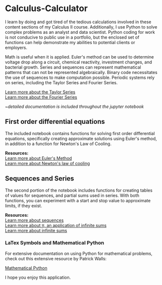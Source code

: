 # Calculus-Calculator #
I learn by doing and got tired of the tedious calculations involved in these content sections of my Calculus II course.  Additionally, I use Python to solve complex problems as an analyst and data scientist. Python coding for work is not conducive to public use in a portfolio, but the enclosed set of functions can help demonstrate my abilities to potential clients or employers.

Math is useful when it is applied. Euler's method can be used to determine voltage drop along a circuit, chemical reactivity, investment changes, and bacterial growth. Series and sequences can represent mathematical patterns that can not be represented algebraically. Binary code necessitates the use of sequences to make computation possible.  Periodic systems rely on series, including the Taylor Series and Fourier Series.

[Learn more about the Taylor Series](https://en.wikipedia.org/wiki/Taylor_series)<br>
[Learn more about the Fourier Series](https://en.wikipedia.org/wiki/Fourier_series)<br>

*~detailed documentation is included throughout the jupyter notebook*

## First order differential equations ##
The included notebook contains functions for solving first order differential equations, specifically creating approximate solutions using Euler's method, in addition to a function for Newton's Law of Cooling.

**Resources:**<br>
[Learn more about Euler's Method](https://www.youtube.com/watch?v=ukNbG7muKho)<br>
[Learn more about Newton's law of cooling](https://www.youtube.com/watch?v=_bAjWNsNrQA)<br>

## Sequences and Series ##
The second portion of the notebook includes functions for creating tables of values for sequences, and partial sums used in series.  With both functions, you can experiment with a start and stop value to approximate limits, if they exist.

**Resources:**<br>
[Learn more about sequences](https://tutorial.math.lamar.edu/classes/calcii/Sequences.aspx)<br>
[Learn more about π, an application of infinite sums](https://www.youtube.com/watch?v=d-o3eB9sfls&list=PLZHQObOWTQDMVQcT3414TcPMeEYf_VtPM)<br>
[Learn more about infinite sums](https://www.youtube.com/watch?v=XFDM1ip5HdU)

### LaTex Symbols and Mathematical Python ###
For extensive documentation on using Python for mathematical problems, check out this extensive resource by Patrick Walls:

[Mathematical Python](https://patrickwalls.github.io/mathematicalpython/)

I hope you enjoy this application.
